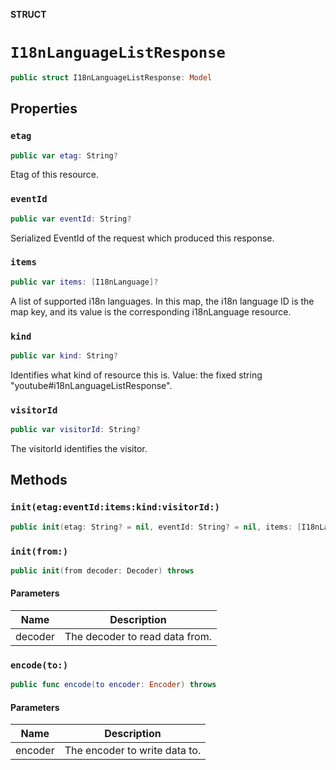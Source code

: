 **STRUCT**

# `I18nLanguageListResponse`

```swift
public struct I18nLanguageListResponse: Model
```

## Properties
### `etag`

```swift
public var etag: String?
```

Etag of this resource.

### `eventId`

```swift
public var eventId: String?
```

Serialized EventId of the request which produced this response.

### `items`

```swift
public var items: [I18nLanguage]?
```

A list of supported i18n languages. In this map, the i18n language ID is the map key, and its value is the corresponding i18nLanguage resource.

### `kind`

```swift
public var kind: String?
```

Identifies what kind of resource this is. Value: the fixed string "youtube#i18nLanguageListResponse".

### `visitorId`

```swift
public var visitorId: String?
```

The visitorId identifies the visitor.

## Methods
### `init(etag:eventId:items:kind:visitorId:)`

```swift
public init(etag: String? = nil, eventId: String? = nil, items: [I18nLanguage]? = nil, kind: String? = nil, visitorId: String? = nil)
```

### `init(from:)`

```swift
public init(from decoder: Decoder) throws
```

#### Parameters

| Name | Description |
| ---- | ----------- |
| decoder | The decoder to read data from. |

### `encode(to:)`

```swift
public func encode(to encoder: Encoder) throws
```

#### Parameters

| Name | Description |
| ---- | ----------- |
| encoder | The encoder to write data to. |